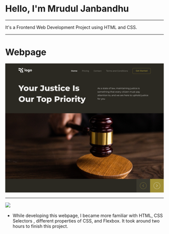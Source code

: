 # Hello, I'm Mrudul Janbandhu
- - -
It's a Frontend Web Development Project using HTML and CSS.
- - -

# Webpage



![](./assets/3.png)


- - -

![](https://img.shields.io/badge/HTML-CSS-green)
- While developing this webpage, I became more familiar with HTML, CSS Selectors , different properties of CSS, and  Flexbox. It took around two hours to finish this project.

